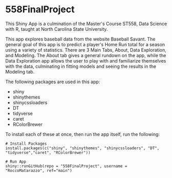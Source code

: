 # 558FinalProject
This Shiny App is a culmination of the Master's Course ST558, Data Science with R, taught at North Carolina State University.

This app explores baseball data from the website Baseball Savant. The general goal of this app is to predict a player's Home Run total for a season using a variety of statistics. There are 3 Main Tabs, About, Data Exploration, and Modeling. The About tab gives a general rundown on the app, while the Data Exploration app allows the user to play with and familiarize themselves with the data, culminating in fitting models and seeing the results in the Modeling tab.

The following packages are used in this app:
- shiny
- shinythemes
- shinycssloaders
- DT
- tidyverse
- caret
- RColorBrewer

To install each of these at once, then run the app itself, run the following:

```{r}
# Install Packages
install.packages(c("shiny", "shinythemes", "shinycssloaders", "DT", "tidyverse","caret", "RColorBrewer"))

# Run App
shiny::runGitHub(repo = "558FinalProject", username = "RoccoMatarazzo", ref="main")
```
